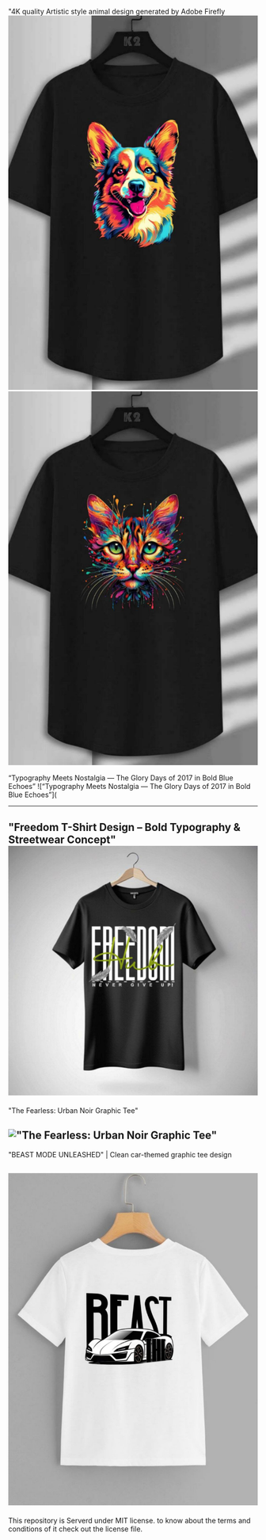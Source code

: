 
"4K quality Artistic style animal design generated by Adobe Firefly
!["4K quality Artistic style animal design generated by Adobe Firefly](https://github.com/Yuto-designer/T-shirt-designs/blob/main/20250705_151534.png)!["4K quality Artistic style animal design generated by Adobe Firefly](https://github.com/Yuto-designer/T-shirt-designs/blob/main/20250705_151511.png) 

“Typography Meets Nostalgia — The Glory Days of 2017 in Bold Blue Echoes”
![“Typography Meets Nostalgia — The Glory Days of 2017 in Bold Blue Echoes”](

------
"Freedom T-Shirt Design – Bold Typography & Streetwear Concept"
!["Freedom T-Shirt Design – Bold Typography & Streetwear Concept"](https://github.com/Yuto-designer/T-shirt-designs/blob/main/20250704_151529.png)
-------
"The Fearless: Urban Noir Graphic Tee"

!["The Fearless: Urban Noir Graphic Tee"](https://github.com/Yuto-designer/T-shirt-designs/blob/main/20250703_120504.png)
------
"BEAST MODE UNLEASHED" | Clean car-themed graphic tee design

![BEAST MODE GRAPHIC TEE DESIGN](https://github.com/Yuto-designer/T-shirt-designs/blob/main/20250703_120357.png)
---------
This repository is Serverd under MIT license. to know about the terms and conditions of it check out the license file.
